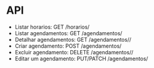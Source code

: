 # API

- Listar horarios: GET /horarios/
- Listar agendamentos: GET /agendamentos/
- Detalhar agendamentos: GET /agendamentos/<id>/
- Criar agendamento: POST /agendamentos/
- Excluir agendamento: DELETE /agendamentos/<id>/
- Editar um agendamento: PUT/PATCH /agendamentos/<id>